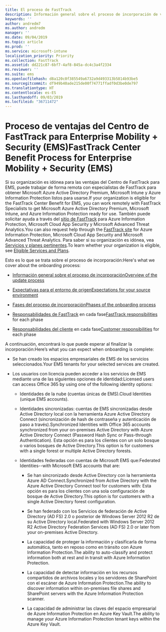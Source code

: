 ```yaml
---
title: El proceso de FastTrack
description: Información general sobre el proceso de incorporación de ventajas del Centro de FastTrack
keywords: ''
author: andredm7
ms.author: andredm
manager: ''
ms.date: 09/04/2019
ms.topic: article
ms.prod: ''
ms.service: microsoft-intune
localization_priority: Priority
ms.collection: FastTrack
ms.assetid: dd221c87-6bf7-4af8-845a-dc4c3a4f2334
ms.reviewer: ''
ms.suite: ems
ms.openlocfilehash: d8a120c0f385549a6732a9d493313b5814b93be5
ms.sourcegitcommit: df949b40ade215de00f74771ffadf0d3be0de797
ms.translationtype: HT
ms.contentlocale: es-ES
ms.lasthandoff: 09/03/2019
ms.locfileid: "36711472"
---
```

# <a name="fasttrack-center-benefit-process-for-enterprise-mobility--security-ems"></a><span data-ttu-id="de561-103">Proceso de ventajas del Centro de FastTrack para Enterprise Mobility + Security (EMS)</span><span class="sxs-lookup"><span data-stu-id="de561-103">FastTrack Center Benefit Process for Enterprise Mobility + Security (EMS)</span></span>
<span data-ttu-id="de561-104">Si su organización es idónea para las ventajas del Centro de FastTrack para EMS, puede trabajar de forma remota con especialistas de FastTrack para obtener Microsoft Azure Active Directory Premium, Microsoft Intune y Azure Information Protection listos para usarse.</span><span class="sxs-lookup"><span data-stu-id="de561-104">If your organization is eligible for the FastTrack Center Benefit for EMS, you can work remotely with FastTrack Specialists to get Microsoft Azure Active Directory Premium, Microsoft Intune, and Azure Information Protection ready for use.</span></span> <span data-ttu-id="de561-105">También puede solicitar ayuda a través del [sitio de FastTrack](https://www.microsoft.com/fasttrack/microsoft-365/ems) para Azure Information Protection, Microsoft Cloud App Security y Microsoft Advanced Threat Analytics.</span><span class="sxs-lookup"><span data-stu-id="de561-105">You can also request help through the [FastTrack site](https://www.microsoft.com/fasttrack/microsoft-365/ems) for Azure Information Protection, Microsoft Cloud App Security and Microsoft Advanced Threat Analytics.</span></span> <span data-ttu-id="de561-106">Para saber si su organización es idónea, vea [Servicios y planes pertinentes](M365-eligible-services-and-plans.md).</span><span class="sxs-lookup"><span data-stu-id="de561-106">To learn whether your organization is eligible, see [Eligible Services and Plans](M365-eligible-services-and-plans.md).</span></span>


<span data-ttu-id="de561-107">Esto es lo que se trata sobre el proceso de incorporación:</span><span class="sxs-lookup"><span data-stu-id="de561-107">Here's what we cover about the onboarding process:</span></span>

-   [<span data-ttu-id="de561-108">Información general sobre el proceso de incorporación</span><span class="sxs-lookup"><span data-stu-id="de561-108">Overview of the update process</span></span>](EMS-fasttrack-benefit-overview.md)

-   [<span data-ttu-id="de561-109">Expectativas para el entorno de origen</span><span class="sxs-lookup"><span data-stu-id="de561-109">Expectations for your source environment</span></span>](EMS-source-environment-expectations.md)

-   [<span data-ttu-id="de561-110">Fases del proceso de incorporación</span><span class="sxs-lookup"><span data-stu-id="de561-110">Phases of the onboarding process</span></span>](EMS-onboarding-phases.md)

-   <span data-ttu-id="de561-111">[Responsabilidades de FastTrack](EMS-fasttrack-responsibilities.md) en cada fase</span><span class="sxs-lookup"><span data-stu-id="de561-111">[FastTrack responsibilities](EMS-fasttrack-responsibilities.md) for each phase</span></span>

-   <span data-ttu-id="de561-112">[Responsabilidades del cliente](EMS-your-responsibilities.md) en cada fase</span><span class="sxs-lookup"><span data-stu-id="de561-112">[Customer responsibilities](EMS-your-responsibilities.md) for each phase</span></span>

<span data-ttu-id="de561-113">A continuación, encontrará lo que puede esperar al finalizar la incorporación:</span><span class="sxs-lookup"><span data-stu-id="de561-113">Here’s what you can expect when onboarding is complete:</span></span>

-   <span data-ttu-id="de561-114">Se han creado los espacios empresariales de EMS de los servicios seleccionados.</span><span class="sxs-lookup"><span data-stu-id="de561-114">Your EMS tenants for your selected services are created.</span></span>

-   <span data-ttu-id="de561-115">Los usuarios con licencia pueden acceder a los servicios de EMS mediante una de las siguientes opciones de identidad:</span><span class="sxs-lookup"><span data-stu-id="de561-115">Licensed users can access Office 365 by using one of the following identity options:</span></span>

    -   <span data-ttu-id="de561-116">Identidades de la nube (cuentas únicas de EMS).</span><span class="sxs-lookup"><span data-stu-id="de561-116">Cloud Identities (unique EMS accounts).</span></span>

    -   <span data-ttu-id="de561-117">Identidades sincronizadas: cuentas de EMS sincronizadas desde Active Directory local con la herramienta Azure Active Directory Connect (sincronización de hash de contraseña y autenticación de paso a través).</span><span class="sxs-lookup"><span data-stu-id="de561-117">Synchronized Identities with Office 365 accounts synchronized from your on-premises Active Directory with Azure Active Directory Connect (Password Hash Sync or Pass-through Authentication).</span></span> <span data-ttu-id="de561-118">Esta opción es para los clientes con un solo bosque o varios bosques de Active Directory.</span><span class="sxs-lookup"><span data-stu-id="de561-118">This option is for customers with a single forest or multiple Active Directory forests.</span></span>

    -   <span data-ttu-id="de561-119">Identidades federadas con cuentas de Microsoft EMS que:</span><span class="sxs-lookup"><span data-stu-id="de561-119">Federated Identities--with Microsoft EMS accounts that are:</span></span>

        -   <span data-ttu-id="de561-120">Se han sincronizado desde Active Directory con la herramienta Azure AD Connect.</span><span class="sxs-lookup"><span data-stu-id="de561-120">Synchronized from Active Directory with the Azure Active Directory Connect tool for customers with:</span></span> <span data-ttu-id="de561-121">Esta opción es para los clientes con una sola configuración de bosque de Active Directory.</span><span class="sxs-lookup"><span data-stu-id="de561-121">This option is for customers with a single Active Directory forest configuration.</span></span>

        -   <span data-ttu-id="de561-122">Se han federado con los Servicios de federación de Active Directory (AD FS) 2.0 o posterior de Windows Server 2012 R2 de su Active Directory local.</span><span class="sxs-lookup"><span data-stu-id="de561-122">Federated with Windows Server 2012 R2 Active Directory Federation Services (AD FS) 2.0 or later from your on-premises Active Directory.</span></span>

        -   <span data-ttu-id="de561-123">La capacidad de proteger la información y clasificarla de forma automática, tanto en reposo como en tránsito con Azure Information Protection.</span><span class="sxs-lookup"><span data-stu-id="de561-123">The ability to auto-classify and protect information both at rest and in transit with Azure Information Protection.</span></span> 

        -   <span data-ttu-id="de561-124">La capacidad de detectar información en los recursos compartidos de archivos locales y los servidores de SharePoint con el escáner de Azure Information Protection.</span><span class="sxs-lookup"><span data-stu-id="de561-124">The ability to discover information within on-premises file shares and SharePoint servers with the Azure Information Protection scanner.</span></span> 

        -   <span data-ttu-id="de561-125">La capacidad de administrar las claves del espacio empresarial de Azure Information Protection en Azure Key Vault.</span><span class="sxs-lookup"><span data-stu-id="de561-125">The ability to manage your Azure Information Protection tenant keys within the Azure Key Vault.</span></span> 
